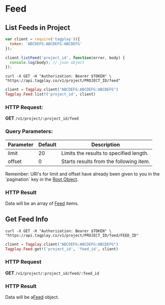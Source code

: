 # Feed


## List Feeds in Project


```javascript
var client = require('tagplay')({
  token: 'ABCDEFG:ABCDEFG:ABCDEFG'
});

client.listFeed('project_id', function(error, body) {
  console.log(body); // json object
});
```
```shell
curl -X GET -H "Authorization: Bearer $TOKEN" \
"https://api.tagplay.co/v1/project/PROJECT_ID/feed"
```
```elixir
client = Tagplay.client("ABCDEFG:ABCDEFG:ABCDEFG")
Tagplay.Feed.list!('project_id', client)
```

### HTTP Request:

**GET** `/v1/project/:project_id/feed`

### Query Parameters:

Parameter | Default | Description
--------- | ------- | -----------
limit  | 20 | Limits the results to specified length.
offset |  0 | Starts results from the following item.

<aside class="success">
Remember: URI's for limit and offset have already been given to you
in the `pagination` key in the <a href="#data-objects">Root Object</a>.
</aside>

### HTTP Result

Data will be an array of [Feed](#feed) items.


## Get Feed Info

```shell
curl -X GET -H "Authorization: Bearer $TOKEN" \
"https://api.tagplay.co/v1/project/PROJECT_ID/feed/FEED_ID"

```
```elixir
client = Tagplay.client("ABCDEFG:ABCDEFG:ABCDEFG")
Tagplay.Feed.get!('project_id', 'feed_id', client)
```

### HTTP Request

**GET** `/v1/project/:project_id/feed/:feed_id`

### HTTP Result

Data will be a[Feed](#feed) object.
